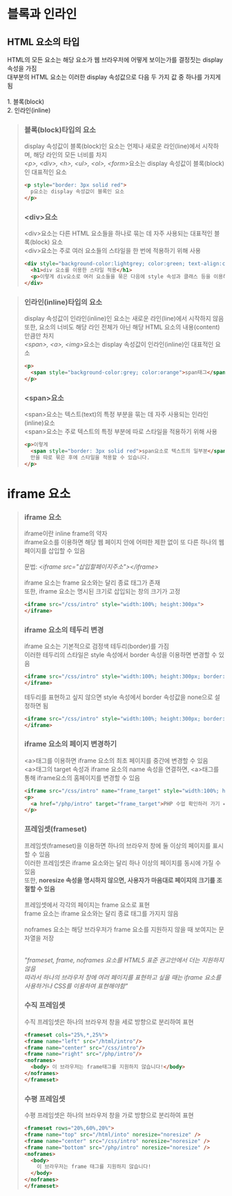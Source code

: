 <h1>블록과 인라인</h1>

<h2>HTML 요소의 타입</h2>
<p>
  HTML의 모든 요소는 해당 요소가 웹 브라우저에 어떻게 보이는가를 결정짓는 display 속성을 가짐<br>
  대부분의 HTML 요소는 이러한 display 속성값으로 다음 두 가지 값 중 하나를 가지게 됨<br><br>
  1. 블록(block)<br>
  2. 인라인(inline)
</p>

<blockquote>
  <h3>블록(block)타입의 요소</h3>
  <p>display 속성값이 블록(block)인 요소는 언제나 새로운 라인(line)에서 시작하며, 해당 라인의 모든 너비를 차지<br>
    <i>&lt;p&gt;, &lt;div&gt;, &lt;h&gt;, &lt;ul&gt;, &lt;ol&gt;, &lt;form&gt;</i>요소는 display 속성값이 블록(block)인 대표적인 요소
  </p>
  
  ```html
  <p style="border: 3px solid red">
    p요소는 display 속성값이 블록인 요소
  </p>
  ```
  
  <h3>&lt;div&gt;요소</h3>
  <p>
    &lt;div&gt;요소는 다른 HTML 요소들을 하나로 묶는 데 자주 사용되는 대표적인 블록(block) 요소<br>
    &lt;div&gt;요소는 주로 여러 요소들의 스타일을 한 번에 적용하기 위해 사용
  </p>
  
  ```html
  <div style="background-color:lightgrey; color:green; text-align:center">
    <h1>div 요소를 이용한 스타일 적용</h1>
    <p>이렇게 div요소로 여러 요소들을 묶은 다음에 style 속성과 클래스 등을 이용하여 한 번에 스타일을 적용할 수 있음</p>
  </div>
  ```
</blockquote>
<blockquote>
  <h3>인라인(inline)타입의 요소</h3>
  <p>
    display 속성값이 인라인(inline)인 요소는 새로운 라인(line)에서 시작하지 않음<br>
    또한, 요소의 너비도 해당 라인 전체가 아닌 해당 HTML 요소의 내용(content)만큼만 차지<br>
    <i>&lt;span&gt;, &lt;a&gt;, &lt;img&gt;</i>요소는 display 속성값이 인라인(inline)인 대표적인 요소
  </p>
  
  ```html
  <p>
    <span style="background-color:grey; color:orange">span태그</span>는 display 속성값이 인라인인 요소
  </p>
  ```
  
  <h3>&lt;span&gt;요소</h3>
  <p>
    &lt;span&gt;요소는 텍스트(text)의 특정 부분을 묶는 데 자주 사용되는 인라인(inline)요소<br>
    &lt;span&gt;요소는 주로 텍스트의 특정 부분에 따로 스타일을 적용하기 위해 사용
  </p>
  
  ```html
  <p>이렇게
    <span style="border: 3px solid red">span요소로 텍스트의 일부분</span>
    만을 따로 묶은 후에 스타일을 적용할 수 있습니다.
  </p>
  ```
</blockquote>
    
    

<h1>iframe 요소</h1>
<blockquote>
  <h3>iframe 요소</h3>
  <p>
    iframe이란 inline frame의 약자<br>
    iframe요소를 이용하면 해당 웹 페이지 안에 어떠한 제한 없이 또 다른 하나의 웹페이지를 삽입할 수 있음<br><br>
    문법: <i>&lt;iframe src="삽입할페이지주소"&gt;&lt;/iframe&gt;</i><br><br>
    iframe 요소는 frame 요소와는 달리 종료 태그가 존재<br>
    또한, iframe 요소는 명시된 크기로 삽입되는 창의 크기가 고정
  </p>
    
  ```html
  <iframe src="/css/intro" style="width:100%; height:300px">
  </iframe>
  ```
  
  <h3>iframe 요소의 테두리 변경</h3>
  <p>
    iframe 요소는 기본적으로 검정색 테두리(border)를 가짐<br>
    이러한 테두리의 스타일은 style 속성에서 border 속성을 이용하면 변경할 수 있음
  </p>
  
  ```html
  <iframe src="/css/intro" style="width:100%; height:300px; border: 3px dashed maroon">
  </iframe>
  ```
  
  <p>
    테두리를 표현하고 싶지 않으면 style 속성에서 border 속성값을 none으로 설정하면 됨
  </p>
  
  ```html
  <iframe src="/css/intro" style="width:100%; height:300px; border:none">
  </iframe>
  ```
  
  <h3>iframe 요소의 페이지 변경하기</h3>
  <p>
    &lt;a&gt;태그를 이용하면 iframe 요소의 최초 페이지를 중간에 변경할 수 있음<br>
    &lt;a&gt;태그의 target 속성과 iframe 요소의 name 속성을 연결하면, &lt;a&gt;태그를 통해 iframe요소의 홈페이지를 변경할 수 있음
  </p>
      
  ```html
  <iframe src="/css/intro" name="frame_target" style="width:100%; height:400px; border:none"></iframe>
  <p>
    <a href="/php/intro" target="frame_target">PHP 수업 확인하러 가기 =></a>
  </p>
  ```
  
  <h3>프레임셋(frameset)</h3>
  <p>
    프레임셋(frameset)을 이용하면 하나의 브라우저 창에 둘 이상의 페이지를 표시할 수 있음<br>
    이러한 프레임셋은 iframe 요소와는 달리 하나 이상의 페이지를 동시에 가질 수 있음<br>
    또한, <b>noresize 속성을 명시하지 않으면, 사용자가 마음대로 페이지의 크기를 조절할 수 있음</b><br><br>
    프레임셋에서 각각의 페이지는 frame 요소로 표현<br>
    frame 요소는 iframe 요소와는 달리 종료 태그를 가지지 않음<br><br>
    noframes 요소는 해당 브라우저가 frame 요소를 지원하지 않을 때 보여지는 문자열을 저장<br><br>
  </p>
  <i>"frameset, frame, noframes 요소를 HTML5 표준 권고안에서 더는 지원하지 않음<br>
  따라서 하나의 브라우저 창에 여러 페이지를 표현하고 싶을 때는 iframe 요소를 사용하거나 CSS를 이용하여 표현해야함"</i>
  
  <h3>수직 프레임셋</h3>
  <p>수직 프레임셋은 하나의 브라우저 창을 세로 방향으로 분리하여 표현</p>
  
  ```html
  <frameset cols="25%,*,25%">
  <frame name="left" src="/html/intro"/>
  <frame name="center" src="/css/intro"/>
  <frame name="right" src="/php/intro"/>
  <noframes>
    <body> 이 브라우저는 frame태그를 지원하지 않습니다!</body>
  </noframes>
  </frameset>
  ```
  
  <h3>수평 프레임셋</h3>
  <p>수평 프레임셋은 하나의 브라우저 창을 가로 방향으로 분리하여 표현</p>
  
  ```html
  <frameset rows="20%,60%,20%">
  <frame name="top" src="/html/into" noresize="noresize" />
  <frame name="center" src="/css/intro" noresize="noresize" />
  <frame name="bottom" src="/php/intro" noresize="noresize" />
  <noframes>
    <body>
      이 브라우저는 frame 태그를 지원하지 않습니다!
    </body>
  </noframes>
  </frameset>
  ```
</blockquote> 

